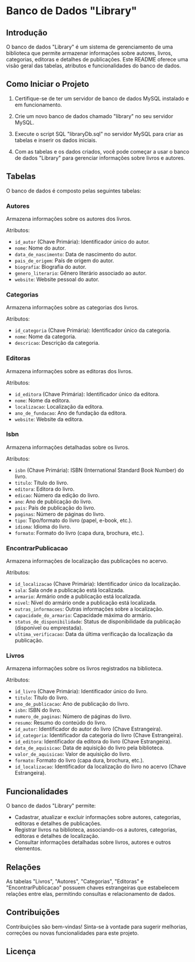 # Banco de Dados "Library"

## Introdução

O banco de dados "Library" é um sistema de gerenciamento de uma biblioteca que permite armazenar informações sobre autores, livros, categorias, editoras e detalhes de publicações. Este README oferece uma visão geral das tabelas, atributos e funcionalidades do banco de dados.

## Como Iniciar o Projeto

1. Certifique-se de ter um servidor de banco de dados MySQL instalado e em funcionamento.

2. Crie um novo banco de dados chamado "library" no seu servidor MySQL.

3. Execute o script SQL "libraryDb.sql" no servidor MySQL para criar as tabelas e inserir os dados iniciais.

4. Com as tabelas e os dados criados, você pode começar a usar o banco de dados "Library" para gerenciar informações sobre livros e autores.

## Tabelas

O banco de dados é composto pelas seguintes tabelas:

### Autores

Armazena informações sobre os autores dos livros.

Atributos:
- `id_autor` (Chave Primária): Identificador único do autor.
- `nome`: Nome do autor.
- `data_de_nascimento`: Data de nascimento do autor.
- `pais_de_origem`: País de origem do autor.
- `biografia`: Biografia do autor.
- `genero_literario`: Gênero literário associado ao autor.
- `website`: Website pessoal do autor.

### Categorias

Armazena informações sobre as categorias dos livros.

Atributos:
- `id_categoria` (Chave Primária): Identificador único da categoria.
- `nome`: Nome da categoria.
- `descricao`: Descrição da categoria.

### Editoras

Armazena informações sobre as editoras dos livros.

Atributos:
- `id_editora` (Chave Primária): Identificador único da editora.
- `nome`: Nome da editora.
- `localizacao`: Localização da editora.
- `ano_de_fundacao`: Ano de fundação da editora.
- `website`: Website da editora.

### Isbn

Armazena informações detalhadas sobre os livros.

Atributos:
- `isbn` (Chave Primária): ISBN (International Standard Book Number) do livro.
- `titulo`: Título do livro.
- `editora`: Editora do livro.
- `edicao`: Número da edição do livro.
- `ano`: Ano de publicação do livro.
- `pais`: País de publicação do livro.
- `paginas`: Número de páginas do livro.
- `tipo`: Tipo/formato do livro (papel, e-book, etc.).
- `idioma`: Idioma do livro.
- `formato`: Formato do livro (capa dura, brochura, etc.).

### EncontrarPublicacao

Armazena informações de localização das publicações no acervo.

Atributos:
- `id_localizacao` (Chave Primária): Identificador único da localização.
- `sala`: Sala onde a publicação está localizada.
- `armario`: Armário onde a publicação está localizada.
- `nivel`: Nível do armário onde a publicação está localizada.
- `outras_informacoes`: Outras informações sobre a localização.
- `capacidade_do_armario`: Capacidade máxima do armário.
- `status_de_disponibilidade`: Status de disponibilidade da publicação (disponível ou emprestada).
- `ultima_verificacao`: Data da última verificação da localização da publicação.

### Livros

Armazena informações sobre os livros registrados na biblioteca.

Atributos:
- `id_livro` (Chave Primária): Identificador único do livro.
- `titulo`: Título do livro.
- `ano_de_publicacao`: Ano de publicação do livro.
- `isbn`: ISBN do livro.
- `numero_de_paginas`: Número de páginas do livro.
- `resumo`: Resumo do conteúdo do livro.
- `id_autor`: Identificador do autor do livro (Chave Estrangeira).
- `id_categoria`: Identificador da categoria do livro (Chave Estrangeira).
- `id_editora`: Identificador da editora do livro (Chave Estrangeira).
- `data_de_aquisicao`: Data de aquisição do livro pela biblioteca.
- `valor_de_aquisicao`: Valor de aquisição do livro.
- `formato`: Formato do livro (capa dura, brochura, etc.).
- `id_localizacao`: Identificador da localização do livro no acervo (Chave Estrangeira).

## Funcionalidades

O banco de dados "Library" permite:

- Cadastrar, atualizar e excluir informações sobre autores, categorias, editoras e detalhes de publicações.
- Registrar livros na biblioteca, associando-os a autores, categorias, editoras e detalhes de localização.
- Consultar informações detalhadas sobre livros, autores e outros elementos.

## Relações

As tabelas "Livros", "Autores", "Categorias", "Editoras" e "EncontrarPublicacao" possuem chaves estrangeiras que estabelecem relações entre elas, permitindo consultas e relacionamento de dados.

## Contribuições

Contribuições são bem-vindas! Sinta-se à vontade para sugerir melhorias, correções ou novas funcionalidades para este projeto.

## Licença



